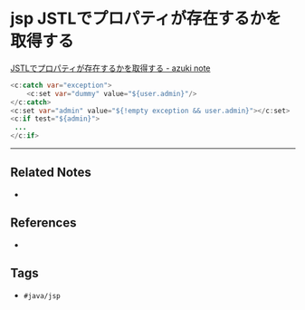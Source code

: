 # jsp JSTLでプロパティが存在するかを取得する
[JSTLでプロパティが存在するかを取得する - azuki note](https://kenichiro22.hatenablog.com/entry/20101221/1292896320)

```java
<c:catch var="exception">
    <c:set var="dummy" value="${user.admin}"/>
</c:catch>
<c:set var="admin" value="${!empty exception && user.admin}"></c:set>
<c:if test="${admin}">
 ...
</c:if>
```

---
## Related Notes
- 

## References
- 

## Tags
- `#java/jsp` 